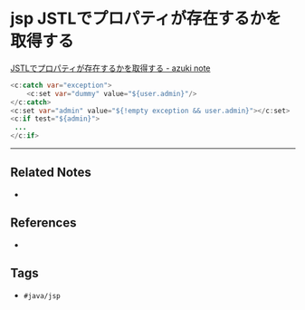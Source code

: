 # jsp JSTLでプロパティが存在するかを取得する
[JSTLでプロパティが存在するかを取得する - azuki note](https://kenichiro22.hatenablog.com/entry/20101221/1292896320)

```java
<c:catch var="exception">
    <c:set var="dummy" value="${user.admin}"/>
</c:catch>
<c:set var="admin" value="${!empty exception && user.admin}"></c:set>
<c:if test="${admin}">
 ...
</c:if>
```

---
## Related Notes
- 

## References
- 

## Tags
- `#java/jsp` 